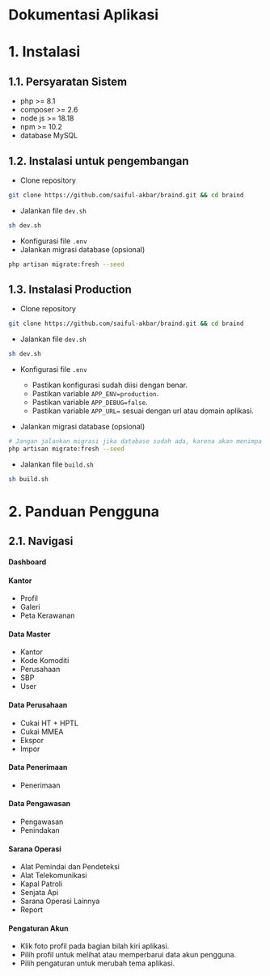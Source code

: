 # Dokumentasi Aplikasi

# 1. Instalasi

## 1.1. Persyaratan Sistem

- php >= 8.1
- composer >= 2.6
- node js >= 18.18
- npm >= 10.2
- database MySQL

## 1.2. Instalasi untuk pengembangan

- Clone repository

```bash
git clone https://github.com/saiful-akbar/braind.git && cd braind

```

- Jalankan file `dev.sh`

```bash
sh dev.sh

```

- Konfigurasi file `.env`
- Jalankan migrasi database (opsional)

```bash
php artisan migrate:fresh --seed

```

## 1.3. Instalasi Production

- Clone repository

```bash
git clone https://github.com/saiful-akbar/braind.git && cd braind

```

- Jalankan file `dev.sh`

```bash
sh dev.sh

```

- Konfigurasi file `.env`

  - Pastikan konfigurasi sudah diisi dengan benar.
  - Pastikan variable `APP_ENV=production`.
  - Pastikan variable `APP_DEBUG=false`.
  - Pastikan variable `APP_URL=` sesuai dengan url atau domain aplikasi.

- Jalankan migrasi database (opsional)

```bash
# Jangan jalankan migrasi jika database sudah ada, karena akan menimpa database yang sudah ada.
php artisan migrate:fresh --seed

```

- Jalankan file `build.sh`

```bash
sh build.sh

```

# 2. Panduan Pengguna

## 2.1. Navigasi

#### Dashboard

#### Kantor

- Profil
- Galeri
- Peta Kerawanan

#### Data Master

- Kantor
- Kode Komoditi
- Perusahaan
- SBP
- User

#### Data Perusahaan

- Cukai HT + HPTL
- Cukai MMEA
- Ekspor
- Impor

#### Data Penerimaan

- Penerimaan

#### Data Pengawasan

- Pengawasan
- Penindakan

#### Sarana Operasi

- Alat Pemindai dan Pendeteksi
- Alat Telekomunikasi
- Kapal Patroli
- Senjata Api
- Sarana Operasi Lainnya
- Report

#### Pengaturan Akun

- Klik foto profil pada bagian bilah kiri aplikasi.
- Pilih profil untuk melihat atau memperbarui data akun pengguna.
- Pilih pengaturan untuk merubah tema aplikasi.
